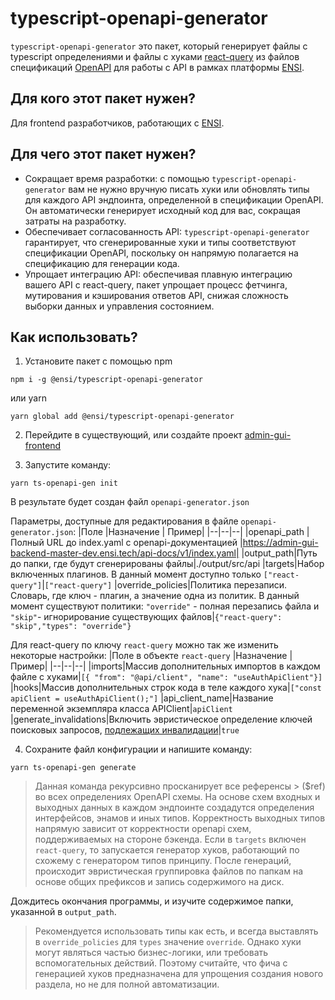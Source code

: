# typescript-openapi-generator

`typescript-openapi-generator` это пакет, который генерирует файлы с typescript определениями и файлы с хуками [react-query](https://tanstack.com/query) из файлов спецификаций [OpenAPI](https://spec.openapis.org/oas/v3.1.0) для работы с API в рамках платформы [ENSI](https://ensi.tech).

## Для кого этот пакет нужен?
Для frontend разработчиков, работающих с [ENSI](https://ensi.tech).

## Для чего этот пакет нужен?

- Сокращает время разработки: с помощью `typescript-openapi-generator` вам не нужно вручную писать хуки или обновлять типы для каждого API эндпоинта, определенной в спецификации OpenAPI. Он автоматически генерирует исходный код для вас, сокращая затраты на разработку.
- Обеспечивает согласованность API: `typescript-openapi-generator` гарантирует, что сгенерированные хуки и типы соответствуют спецификации OpenAPI, поскольку он напрямую полагается на спецификацию для генерации кода.
- Упрощает интеграцию API: обеспечивая плавную интеграцию вашего API с react-query, пакет упрощает процесс фетчинга, мутирования и кэширования ответов API, снижая сложность выборки данных и управления состоянием.

## Как использовать?

1. Установите пакет с помощью npm
```
npm i -g @ensi/typescript-openapi-generator
```
или yarn
```
yarn global add @ensi/typescript-openapi-generator
```

2. Перейдите в существующий, или создайте проект [admin-gui-frontend](https://gitlab.com/greensight/ensi/admin-gui/admin-gui-frontend/)

3. Запустите команду:
```
yarn ts-openapi-gen init
```

В результате будет создан файл `openapi-generator.json`

Параметры, доступные для редактирования в файле `openapi-generator.json`:
|Поле  |Назначение  | Пример|
|--|--|--|
|openapi_path  |Полный URL до index.yaml с openapi-документацией  |https://admin-gui-backend-master-dev.ensi.tech/api-docs/v1/index.yaml|
|output_path|Путь до папки, где будут сгенерированы файлы|./output/src/api
|targets|Набор включенных плагинов. В данный момент доступно только `["react-query"]`|`["react-query"]`
|override_policies|Политика перезаписи. Словарь, где ключ - плагин, а значение одна из политик. В данный момент существуют политики: `"override"` - полная перезапись файла и `"skip"`- игнорирование существующих файлов|`{"react-query": "skip","types": "override"}`

Для react-query по ключу `react-query` можно так же изменить некоторые настройки:
|Поле в объекте `react-query` |Назначение  | Пример|
|--|--|--|
|imports|Массив дополнительных импортов в каждом файле с хуками|`[{ "from": "@api/client", "name": "useAuthApiClient"}]`
|hooks|Массив дополнительных строк кода в теле каждого хука|`["const apiClient = useAuthApiClient();"]`
|api_client_name|Название переменной экземпляра класса APIClient|`apiClient`
|generate_invalidations|Включить эвристическое определение ключей поисковых запросов, [подлежащих инвалидации](https://tanstack.com/query/latest/docs/react/guides/invalidations-from-mutations)|`true`

4. Сохраните файл конфигурации и напишите команду:
```
yarn ts-openapi-gen generate
```

>Данная команда рекурсивно просканирует все референсы > ($ref) во всех определениях OpenAPI схемы. На основе схем входных и выходных данных в каждом эндпоинте создадутся определения интерфейсов, энамов и иных типов. Корректность выходных типов напрямую зависит от корректности openapi схем, поддерживаемых на стороне бэкенда. Если в `targets` включен `react-query`, то запускается генератор хуков, работающий по схожему с генератором типов принципу. После генераций, происходит эвристическая группировка файлов по папкам на основе общих префиксов и запись содержимого на диск.

Дождитесь окончания программы, и изучите содержимое папки, указанной в `output_path`.

> Рекомендуется использовать типы как есть, и всегда выставлять в
> `override_policies` для `types` значение  `override`. Однако хуки
> могут являться частью бизнес-логики, или требовать вспомогательных
> действий. Поэтому считайте, что фича с генерацией хуков предназначена для упрощения создания нового раздела, но не для полной автоматизации.

